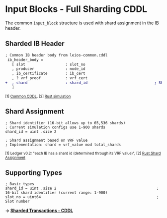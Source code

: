 # Input Blocks - Full Sharding CDDL

The common [`input_block`](../common/input-blocks.md#block-structure) structure is used with shard assignment in the IB header.

## Sharded IB Header

```diff
; Common IB header body from leios-common.cddl
 ib_header_body =
   [ slot                  : slot_no
   , producer              : node_id
   , ib_certificate        : ib_cert
   , ? vrf_proof           : vrf_cert
+  , shard                 : shard_id                              ; Shard assignment from VRF
   ]
```
<sub>[1] [Common CDDL](../common/input-blocks.md#block-structure), [2] [Rust simulation](https://github.com/input-output-hk/ouroboros-leios/blob/main/sim-rs/sim-core/src/model.rs#L130)</sub>

## Shard Assignment

```cddl
; Shard identifier (16-bit allows up to 65,536 shards)
; Current simulation configs use 1-900 shards
shard_id = uint .size 2

; Shard assignment based on VRF value
; Implementation: shard = vrf_value mod total_shards
```
<sub>[1] Ledger v0.2: "each IB has a shard id (determined through its VRF value)", [2] [Rust Shard Assignment](https://github.com/input-output-hk/ouroboros-leios/blob/main/sim-rs/sim-core/src/sim/node.rs#L599-L604)</sub>

## Supporting Types

```cddl
; Basic types
shard_id = uint .size 2                                             ; 16-bit shard identifier (current range: 1-900)
slot_no = uint64                                                    ; Slot number
```

**→ [Sharded Transactions - CDDL](transactions.md)** 